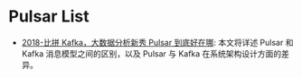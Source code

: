 # Pulsar List

- [2018-比拼 Kafka，大数据分析新秀 Pulsar 到底好在哪](https://mp.weixin.qq.com/s/v4A--nGiDTt58pZyIzepeg): 本文将详述 Pulsar 和 Kafka 消息模型之间的区别，以及 Pulsar 与 Kafka 在系统架构设计方面的差异。
